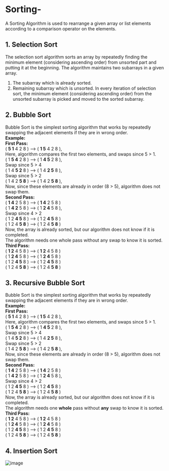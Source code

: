 # Sorting-
A Sorting Algorithm is used to rearrange a given array or list elements according to a comparison operator on the elements.

## 1. Selection Sort 
The selection sort algorithm sorts an array by repeatedly finding the minimum element (considering ascending order) from unsorted part and putting it at the beginning. The         algorithm maintains two subarrays in a given array.
  1) The subarray which is already sorted. 
  2) Remaining subarray which is unsorted.
  In every iteration of selection sort, the minimum element (considering ascending order) from the unsorted subarray is picked and moved to the sorted subarray. 
## 2. Bubble Sort
Bubble Sort is the simplest sorting algorithm that works by repeatedly swapping the adjacent elements if they are in wrong order.</br>
  **Example:**</br> 
  **First Pass:**</br> 
  ( **5 1** 4 2 8 ) –> ( **1 5** 4 2 8 ),</br> 
  Here, algorithm compares the first two elements, and swaps since 5 > 1.</br> 
  ( 1 **5 4** 2 8 ) –>  ( 1 **4 5** 2 8 ), </br>
  Swap since 5 > 4 </br>
  ( 1 4 **5 2** 8 ) –>  ( 1 4 **2 5** 8 ), </br> 
  Swap since 5 > 2 </br>
  ( 1 4 2 **5 8** ) –> ( 1 4 2 **5 8** ),</br> 
  Now, since these elements are already in order (8 > 5), algorithm does not swap them.</br>
  **Second Pass:** </br>
  ( **1 4** 2 5 8 ) –> ( **1 4** 2 5 8 ) </br>
  ( 1 **4 2** 5 8 ) –> ( 1 **2 4** 5 8 ), </br>
  Swap since 4 > 2 </br>
  ( 1 2 **4 5** 8 ) –> ( 1 2 **4 5** 8 )</br> 
  ( 1 2 4 **5 8** ) –>  ( 1 2 4 **5 8** ) </br>
  Now, the array is already sorted, but our algorithm does not know if it is completed.</br> 
  The algorithm needs one whole pass without any swap to know it is sorted.</br>
  **Third Pass:** </br>
  ( **1 2** 4 5 8 ) –> ( **1 2** 4 5 8 )</br> 
  ( 1 **2 4** 5 8 ) –> ( 1 **2 4** 5 8 ) </br>
  ( 1 2 **4 5** 8 ) –> ( 1 2 **4 5** 8 ) </br>
  ( 1 2 4 **5 8** ) –> ( 1 2 4 **5 8** )</br>
## 3. Recursive Bubble Sort
Bubble Sort is the simplest sorting algorithm that works by repeatedly swapping the adjacent elements if they are in wrong order.</br>
**Example:**</br> 
**First Pass:**</br> 
( **5 1** 4 2 8 ) –> ( **1 5** 4 2 8 ),</br> 
Here, algorithm compares the first two elements, and swaps since 5 > 1. </br>
( 1 **5 4** 2 8 ) –> ( 1 **4 5** 2 8 ),</br> 
Swap since 5 > 4 </br>
( 1 4 **5 2** 8 ) –> ( 1 4 **2 5** 8 ), </br>
Swap since 5 > 2 </br>
( 1 4 2 **5 8** ) –> ( 1 4 2 **5 8** ),</br> 
Now, since these elements are already in order (8 > 5), algorithm does not swap them.</br>
**Second Pass:**</br> 
( **1 4** 2 5 8 ) –> ( **1 4** 2 5 8 )</br> 
( 1 **4 2** 5 8 ) –> ( 1 **2 4** 5 8 ), </br>
Swap since 4 > 2 </br>
( 1 2 **4 5** 8 ) –> ( 1 2 **4 5** 8 ) </br> 
( 1 2 4 **5 8** ) –> ( 1 2 4 **5 8** ) </br>
Now, the array is already sorted, but our algorithm does not know if it is completed.</br> 
The algorithm needs one **whole** pass without **any** swap to know it is sorted.</br>
**Third Pass:** </br>
( **1 2** 4 5 8 ) –> ( **1 2** 4 5 8 )</br> 
( 1 **2 4** 5 8 ) –> ( 1 **2 4** 5 8 ) </br>
( 1 2 **4 5** 8 ) –> ( 1 2 **4 5** 8 ) </br>
( 1 2 4 **5 8** ) –> ( 1 2 4 **5 8** )</br>

## 4. Insertion Sort  
![image](https://user-images.githubusercontent.com/96446768/179427097-81599a65-2b85-46eb-988d-acd69be1294f.png)


